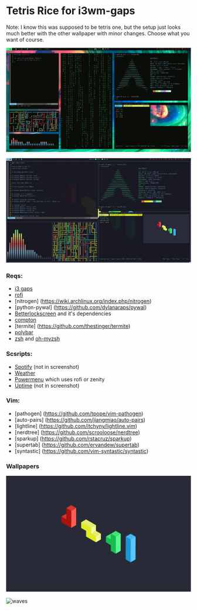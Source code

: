 # Tetris Rice for i3wm-gaps

Note: I know this was supposed to be tetris one, but the setup just looks much better with the other wallpaper with minor changes. Choose what you want of course.

![Screenshot](screenshot.png)

![Screenshot tetris](screenshot2.png)

### Reqs:
* [i3 gaps](https://github.com/Airblader/i3)
* [rofi](https://github.com/DaveDavenport/rofi)
* [nitrogen] (https://wiki.archlinux.org/index.php/nitrogen)
* [python-pywal] (https://github.com/dylanaraps/pywal)
* [Betterlockscreen](https://github.com/pavanjadhaw/betterlockscreen) and it's dependencies
* [compton](https://wiki.archlinux.org/index.php/Compton)
* [termite] (https://github.com/thestinger/termite)
* [polybar](https://github.com/jaagr/polybar)
* [zsh](https://wiki.archlinux.org/index.php/zsh) and [oh-myzsh](http://ohmyz.sh)


### Scsripts:
* [Spotify](https://github.com/firatakandere/i3blocks-spotify) (not in screenshot)
* [Weather](https://github.com/icemodding/i3/tree/master/scripts)
* [Powermenu](https://github.com/vivien/i3blocks-contrib/tree/master/shutdown_menu)
which uses rofi or zenity
* [Uptime](https://github.com/mohabaks/dotfiles/blob/master/config/polybar/.config/polybar/uptime) (not in screenshot)

### Vim:
* [pathogen] (https://github.com/tpope/vim-pathogen)
* [auto-pairs] (https://github.com/jiangmiao/auto-pairs)
* [lightline] (https://github.com/itchyny/lightline.vim)
* [nerdtree] (https://github.com/scrooloose/nerdtree)
* [sparkup] (https://github.com/rstacruz/sparkup)
* [supertab] (https://github.com/ervandew/supertab)
* [syntastic] (https://github.com/vim-syntastic/syntastic)


### Wallpapers
![tetris](wallpapers/tetris.png)

![waves](wallpapers.waves.png)
